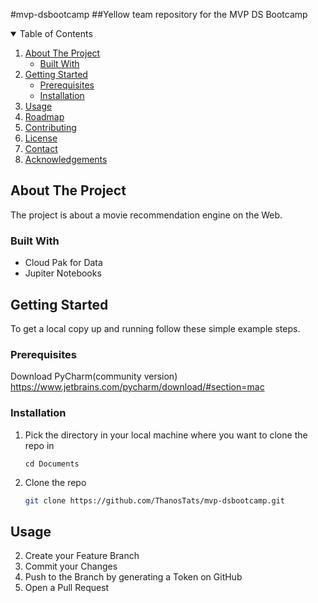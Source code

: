 #mvp-dsbootcamp
##Yellow team repository for the MVP DS Bootcamp



<!-- TABLE OF CONTENTS -->
<details open="open">
  <summary>Table of Contents</summary>
  <ol>
    <li>
      <a href="#about-the-project">About The Project</a>
      <ul>
        <li><a href="#built-with">Built With</a></li>
      </ul>
    </li>
    <li>
      <a href="#getting-started">Getting Started</a>
      <ul>
        <li><a href="#prerequisites">Prerequisites</a></li>
        <li><a href="#installation">Installation</a></li>
      </ul>
    </li>
    <li><a href="#usage">Usage</a></li>
    <li><a href="#roadmap">Roadmap</a></li>
    <li><a href="#contributing">Contributing</a></li>
    <li><a href="#license">License</a></li>
    <li><a href="#contact">Contact</a></li>
    <li><a href="#acknowledgements">Acknowledgements</a></li>
  </ol>
</details>


## About The Project
The project is about a movie recommendation engine on the Web. 


### Built With
* Cloud Pak for Data
* Jupiter Notebooks




<!-- GETTING STARTED -->
## Getting Started

To get a local copy up and running follow these simple example steps.

### Prerequisites

Download PyCharm(community version)
https://www.jetbrains.com/pycharm/download/#section=mac


### Installation

1. Pick the directory in your local machine where you want to clone the repo in 
   ```
   cd Documents
   ```
2. Clone the repo
   ```sh
   git clone https://github.com/ThanosTats/mvp-dsbootcamp.git
   ```

## Usage


2. Create your Feature Branch 
3. Commit your Changes 
4. Push to the Branch by generating a Token on GitHub
5. Open a Pull Request



